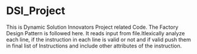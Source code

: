 # DSI_Project
This is Dynamic Solution Innovators Project related Code.
The Factory Design Pattern is followed here. It reads input from file.Itlexically analyze each line, if the instruction in each line is valid or not and if valid push them in final list of Instructions and include other attributes of the instruction.
